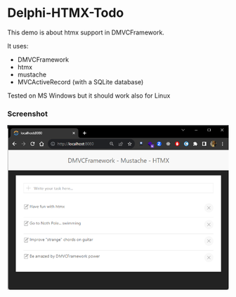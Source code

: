 # Delphi-HTMX-Todo

This demo is about htmx support in DMVCFramework.

It uses:
- DMVCFramework
- htmx
- mustache
- MVCActiveRecord (with a SQLite database)

Tested on MS Windows but it should work also for Linux

### Screenshot
![To-Do App](https://raw.githubusercontent.com/danieleteti/delphi-dmvcframework-htmx-todo/main/docs/page1.png)
